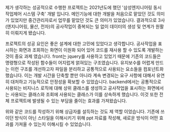 제가 생각하는 성공적으로 수행한 프로젝트는 2021년도에 했던 '삼성엔지니어링 동시작업제어 시스템 구축' 개발 입니다.
메인기능에 대한 개발을 처음으로 맡았던 것도 의미가 있었지만 중간관리자로서 업무를 맡았던 것도 큰 의미가 있었습니다.
결과적으로 3사(엔지니어링, 물산, 전자)의 공사작업이 중복되는 일 없이 데이터의 생성 및 연계가 원활히 이뤄지게 됐습니다.

프로젝트의 성공 요인은 좋은 설계에 대한 고민에 있었다고 생각합니다.
공사작업을 표시하는 화면과 조회하는 화면이 이원화 되어 있어 코드를 재사용 할 수 있도록 개발하는 것이 중요 과제 였습니다.
front는 jquery를 사용하고 있었기 때문에 기존의 코드들은 명령형으로 작성된 함수들이 어지럽게 얽혀있는 구조였습니다.
유지보수를 어렵게 만드는 이런 구조를 개선하고자 파일을 분리하고 공통적으로 사용되는 요소들을 컴포넌트화 했습니다.
이는 개발 시간을 단축할 뿐만 아니라 계속 변경되는 요구 사항에 대해서 유연히 대처하고 기능적으로 안정성을 확보할 수 있었습니다.
backend에서는 공통적으로 사용되는 비지니스 로직에 대해 상위 클래스를 생성하고 공사작업을 표시하는 화면에서는 사용되는 클래스와 조회에 사용되는 클래스가 이를 상속하게 했습니다.
이것 또한 전체 프로젝트에 발생될 수 있는 부담을 줄이는 효과를 가져왔습니다.

위와 같은 코드를 작성하기 위해 상급자를 설득하는 것도 제 역할 이었습니다.
기존에 쓰이던 방식이 아닌 스타일을 이해시키기 위해 ppt 자료를 작성해, 새로운 방식이 어떤 효과를 가져올 수 있는지 이해시킬 수 있었습니다.
